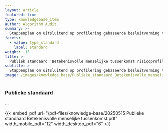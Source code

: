 ```yaml
---
layout: article
featured: true
type: knowledgebase_item
author: Algorithm Audit
summary: >-
  Stappenplan om uitsluitend op profilering gebaseerde besluitvorming te voorkomen
facets:
  - value: type_standard
    label: standard
weight: -15
title: >-
  Publiek standaard 'Betekenisvolle menselijke tussenkomst risicoprofileringsalgoritmes'
subtitle: >
  Stappenplan om uitsluitend op profilering gebaseerde besluitvorming te voorkomen
image: /images/knowledge_base/Publieke_standaard_Betekenisvolle_menselijke_tussenkomst.png
---
```


### Publieke standaard

...

{{< embed_pdf url="/pdf-files/knowledge-base/20250515 Publieke standaard Betekenisvolle menselijke tussenkomst.pdf" width_mobile_pdf="12" width_desktop_pdf="6" >}}
